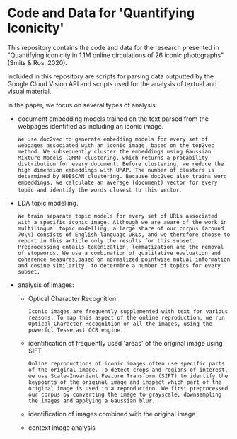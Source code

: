 # Code and Data for 'Quantifying Iconicity'

This repository contains the code and data for the research presented in "Quantifying iconicity in 1.1M online circulations of 26 iconic photographs" (Smits & Ros, 2020). 

Included in this repository are scripts for parsing data outputted by the Google Cloud Vision API and scripts used for the analysis of textual and visual material.

In the paper, we focus on several types of analysis:

- document embedding models trained on the text parsed from the webpages identified as including an iconic image.

  `We use doc2vec to generate embedding models for every set of webpages associated with an iconic image, based on the top2vec method. We subsequently cluster the embeddings using Gaussian Mixture Models (GMM) clustering, which returns a probability distribution for every document. Before clustering, we reduce the high dimension embeddings with UMAP. The number of clusters is determined by HDBSCAN clustering. Because doc2vec also trains word embeddings, we calculate an average (document) vector for every topic and identify the words closest to this vector`.

- LDA topic modelling.

  `We train separate topic models for every set of URLs associated with a specific iconic image. Although we are aware of the work in multilingual topic modelling, a large share of our corpus (around 70\%) consists of English-language URLs, and we therefore choose to report in this article only the results for this subset. Preprocessing entails tokenization, lemmatization and the removal of stopwords. We use a combination of qualitative evaluation and coherence measures,based on normalized pointwise mutual information and cosine similarity, to determine a number of topics for every subset. `

- analysis of images:

  - Optical Character Recognition
  
    `Iconic images are frequently supplemented with text for various reasons. To map this aspect of the online reproduction, we run Optical Character Recognition on all the images, using the powerful Tesseract OCR engine.` 
  
  - identification of frequently used 'areas' of the original image using SIFT 
  
    `Online reproductions of iconic images often use specific parts of the original image. To detect crops and regions of interest, we use Scale-Invariant Feature Transform (SIFT) to identify the keypoints of the original image and inspect which part of the original image is used in a reproduction. We first preprocessed our corpus by converting the image to grayscale, downsampling the images and applying a Gaussian blur.`
  
  - identification of images combined with the original image
  
  - context image analysis